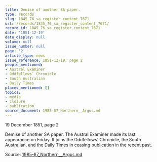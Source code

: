 ```yaml
---
title: Demise of another SA paper.
type: records
slug: 1845_76_sa_register_content_7671
url: /records/1845_76_sa_register_content_7671/
record_id: 1845_76_sa_register_content_7671
date: '1851-12-19'
date_display: null
volume: null
issue_number: null
page: '2'
article_type: news
issue_reference: 1851-12-19, page 2
people_mentioned:
- Austral Examiner
- Oddfellows’ Chronicle
- South Australian
- Daily Times
places_mentioned: []
topics:
- media
- closure
- publication
source_document: 1985-87_Northern__Argus.md
---
```


19 December 1851, page 2

Demise of another SA paper.  The Austral Examiner made its last appearance on Friday.  It joins the Oddfellows’ Chronicle, the South Australian, and the Daily Times in ceasing publication in the recent past.

Source: [1985-87_Northern__Argus.md](/downloads/markdown/1985-87_Northern__Argus.md)
